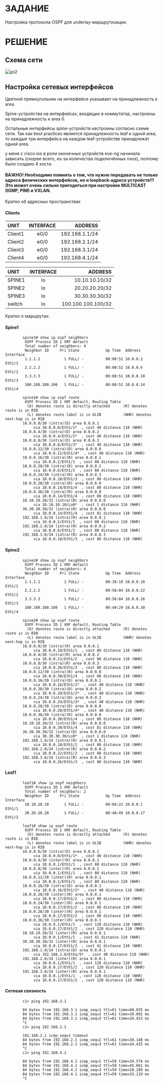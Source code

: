 # ЗАДАНИЕ
Настройка протокола OSPF для underlay-маршрутизации.
# РЕШЕНИЕ

## Схема сети

![дз2](https://user-images.githubusercontent.com/55625869/138177093-5081662d-8a42-45e2-8928-ff3f3e1b8148.PNG)


## Настройка сетевых интерфейсов

Цветной прямоугольник на интерфейсе указывает на принадлежность к area.

Spine-устройства на интерфейсах, входящих в коммутатор, настроены на принадлежность к area 0.

Остальные интерфейсы spine-устройств настроены согласно схеме сети.
Так как best practices является принадлежность leaf к одной area, то каждые три интерфейса на каждом leaf-устройстве принадлежат одной area.

у меня с cisco ios в роли оконечных устройств eve-ng начинала зависать (скорее всего, из-за количества подключённых nxos), поэтому было создано 4 хоста.

#### ВАЖНО! Необходимо помнить о том, что нужно передавать не только адреса физических интерфейсов, но и loopback-адреса устройств!!! Это может очень сильно пригодиться при настройке MULTICAST (IGMP, PIM) и VXLAN.

Кратко об адресных пространствах

#### Clients

|    UNIT        |   INTERFACE       |     ADDRESS     |
| :------------- |:-----------------:| ---------------:|
|    Client1     |      e0/0         | 192.168.1.1/24  |
|    Client2     |      e0/0         | 192.168.2.1/24  |
|    Client3     |      e0/0         | 192.168.3.1/24  |
|    Client4     |      e0/0         | 192.168.4.1/24  |


|    UNIT        |   INTERFACE     |       ADDRESS      |
| :------------  |:---------------:| ------------------:|
|    SPINE1      |      lo         |    10.10.10.10/32  |
|    SPINE2      |      lo         |    20.20.20.20/32  |
|    SPINE3      |      lo         |    30.30.30.30/32  |
|    switch      |      lo         | 100.100.100.100/32 |

Кратко о маршрутах:

#### Spine1

            spine1# show ip ospf neighbors
             OSPF Process ID 1 VRF default
             Total number of neighbors: 4
             Neighbor ID     Pri State            Up Time  Address         Interface
             1.1.1.1           1 FULL/ -          00:00:51 10.0.0.2        Eth1/1
             2.2.2.2           1 FULL/ -          00:00:52 10.0.0.6        Eth1/2
             3.3.3.3           1 FULL/ -          00:00:51 10.0.0.10       Eth1/3
             100.100.100.100   1 FULL/ -          00:00:52 10.0.0.14       Eth1/4

            spine1# show ip ospf route
             OSPF Process ID 1 VRF default, Routing Table
              (D) denotes route is directly attached      (R) denotes route is in RIB
              (L) denotes route label is in ULIB          (NHR) denotes next-hop is in RIB
            10.0.0.0/30 (intra)(D) area 0.0.0.1
                 via 10.0.0.0/Eth1/1*  , cost 40 distance 110 (NHR)
            10.0.0.4/30 (intra)(D) area 0.0.0.2
                 via 10.0.0.4/Eth1/2*  , cost 40 distance 110 (NHR)
            10.0.0.8/30 (intra)(D) area 0.0.0.3
                 via 10.0.0.8/Eth1/3*  , cost 40 distance 110 (NHR)
            10.0.0.12/30 (intra)(D) area 0.0.0.0
                 via 10.0.0.12/Eth1/4*  , cost 40 distance 110 (NHR)
            10.0.0.16/30 (intra)(R) area 0.0.0.1
                 via 10.0.0.2/Eth1/1  , cost 80 distance 110 (NHR)
            10.0.0.20/30 (intra)(R) area 0.0.0.2
                 via 10.0.0.6/Eth1/2  , cost 80 distance 110 (NHR)
            10.0.0.24/30 (intra)(R) area 0.0.0.3
                 via 10.0.0.10/Eth1/3  , cost 80 distance 110 (NHR)
            10.0.0.28/30 (intra)(R) area 0.0.0.0
                 via 10.0.0.14/Eth1/4  , cost 80 distance 110 (NHR)
            10.0.0.36/30 (intra)(R) area 0.0.0.0
                 via 10.0.0.14/Eth1/4  , cost 80 distance 110 (NHR)
            10.10.10.10/32 (intra)(D) area 0.0.0.0
                 via 10.10.10.10/Lo0*  , cost 1 distance 110 (NHR)
            30.30.30.30/32 (intra)(R) area 0.0.0.0
                 via 10.0.0.14/Eth1/4  , cost 81 distance 110 (NHR)
            192.168.1.0/24 (intra)(R) area 0.0.0.1
                 via 10.0.0.2/Eth1/1  , cost 80 distance 110 (NHR)
            192.168.2.0/24 (intra)(R) area 0.0.0.2
                 via 10.0.0.6/Eth1/2  , cost 80 distance 110 (NHR)
            192.168.3.0/24 (intra)(R) area 0.0.0.3
                 via 10.0.0.10/Eth1/3  , cost 80 distance 110 (NHR)

#### Spine2

            spine2# show ip ospf neighbors
             OSPF Process ID 1 VRF default
             Total number of neighbors: 4
             Neighbor ID     Pri State            Up Time  Address         Interface
             1.1.1.1           1 FULL/ -          00:38:18 10.0.0.18       Eth1/1
             2.2.2.2           1 FULL/ -          00:58:04 10.0.0.22       Eth1/2
             3.3.3.3           1 FULL/ -          00:58:04 10.0.0.26       Eth1/3
             100.100.100.100   1 FULL/ -          00:49:29 10.0.0.30       Eth1/4

            spine2# show ip ospf route
             OSPF Process ID 1 VRF default, Routing Table
              (D) denotes route is directly attached      (R) denotes route is in RIB
              (L) denotes route label is in ULIB          (NHR) denotes next-hop is in RIB
            10.0.0.0/30 (intra)(R) area 0.0.0.1
                 via 10.0.0.18/Eth1/1  , cost 80 distance 110 (NHR)
            10.0.0.4/30 (intra)(R) area 0.0.0.2
                 via 10.0.0.22/Eth1/2  , cost 80 distance 110 (NHR)
            10.0.0.8/30 (intra)(R) area 0.0.0.3
                 via 10.0.0.26/Eth1/3  , cost 80 distance 110 (NHR)
            10.0.0.12/30 (intra)(R) area 0.0.0.0
                 via 10.0.0.30/Eth1/4  , cost 80 distance 110 (NHR)
            10.0.0.16/30 (intra)(D) area 0.0.0.1
                 via 10.0.0.16/Eth1/1*  , cost 40 distance 110 (NHR)
            10.0.0.20/30 (intra)(D) area 0.0.0.2
                 via 10.0.0.20/Eth1/2*  , cost 40 distance 110 (NHR)
            10.0.0.24/30 (intra)(D) area 0.0.0.3
                 via 10.0.0.24/Eth1/3*  , cost 40 distance 110 (NHR)
            10.0.0.28/30 (intra)(D) area 0.0.0.0
                 via 10.0.0.28/Eth1/4*  , cost 40 distance 110 (NHR)
            10.0.0.36/30 (intra)(R) area 0.0.0.0
                 via 10.0.0.30/Eth1/4  , cost 80 distance 110 (NHR)
            10.10.10.10/32 (intra)(R) area 0.0.0.0
                 via 10.0.0.30/Eth1/4  , cost 81 distance 110 (NHR)
            30.30.30.30/32 (intra)(D) area 0.0.0.0
                 via 30.30.30.30/Lo0*  , cost 1 distance 110 (NHR)
            192.168.1.0/24 (intra)(R) area 0.0.0.1
                 via 10.0.0.18/Eth1/1  , cost 80 distance 110 (NHR)
            192.168.2.0/24 (intra)(R) area 0.0.0.2
                 via 10.0.0.22/Eth1/2  , cost 80 distance 110 (NHR)
            192.168.3.0/24 (intra)(R) area 0.0.0.3
                 via 10.0.0.26/Eth1/3  , cost 80 distance 110 (NHR)

#### Leaf1

            leaf1# show ip ospf neighbors
             OSPF Process ID 1 VRF default
             Total number of neighbors: 2
             Neighbor ID     Pri State            Up Time  Address         Interface
             10.10.10.10       1 FULL/ -          00:04:22 10.0.0.1        Eth1/1
             20.20.20.20       1 FULL/ -          00:40:49 10.0.0.17       Eth1/2

            leaf1# show ip ospf route
             OSPF Process ID 1 VRF default, Routing Table
              (D) denotes route is directly attached      (R) denotes route is in RIB
              (L) denotes route label is in ULIB          (NHR) denotes next-hop is in RIB
            10.0.0.0/30 (intra)(D) area 0.0.0.1
                 via 10.0.0.0/Eth1/1*  , cost 40 distance 110 (NHR)
            10.0.0.4/30 (inter)(R) area 0.0.0.1
                 via 10.0.0.1/Eth1/1  , cost 80 distance 110 (NHR)
            10.0.0.8/30 (inter)(R) area 0.0.0.1
                 via 10.0.0.1/Eth1/1  , cost 80 distance 110 (NHR)
            10.0.0.12/30 (inter)(R) area 0.0.0.1
                 via 10.0.0.1/Eth1/1  , cost 80 distance 110 (NHR)
            10.0.0.16/30 (intra)(D) area 0.0.0.1
                 via 10.0.0.16/Eth1/2*  , cost 40 distance 110 (NHR)
            10.0.0.20/30 (inter)(R) area 0.0.0.1
                 via 10.0.0.17/Eth1/2  , cost 80 distance 110 (NHR)
            10.0.0.24/30 (inter)(R) area 0.0.0.1
                 via 10.0.0.17/Eth1/2  , cost 80 distance 110 (NHR)
            10.0.0.28/30 (inter)(R) area 0.0.0.1
                 via 10.0.0.17/Eth1/2  , cost 80 distance 110 (NHR)
            10.0.0.36/30 (inter)(R) area 0.0.0.1
                 via 10.0.0.1/Eth1/1  , cost 120 distance 110 (NHR)
                 via 10.0.0.17/Eth1/2  , cost 120 distance 110 (NHR)
            10.10.10.10/32 (inter)(R) area 0.0.0.1
                 via 10.0.0.1/Eth1/1  , cost 41 distance 110 (NHR)
            30.30.30.30/32 (inter)(R) area 0.0.0.1
                 via 10.0.0.17/Eth1/2  , cost 41 distance 110 (NHR)
            192.168.1.0/24 (intra)(D) area 0.0.0.1
                 via 192.168.1.0/Eth1/5*  , cost 40 distance 110 (NHR)
            192.168.2.0/24 (inter)(R) area 0.0.0.1
                 via 10.0.0.1/Eth1/1  , cost 120 distance 110 (NHR)
                 via 10.0.0.17/Eth1/2  , cost 120 distance 110 (NHR)
            192.168.3.0/24 (inter)(R) area 0.0.0.1
                 via 10.0.0.1/Eth1/1  , cost 120 distance 110 (NHR)
                 via 10.0.0.17/Eth1/2  , cost 120 distance 110 (NHR)

#### Сетевая связность

            c1> ping 192.168.3.1

            84 bytes from 192.168.3.1 icmp_seq=1 ttl=61 time=60.835 ms
            84 bytes from 192.168.3.1 icmp_seq=2 ttl=61 time=39.891 ms
            84 bytes from 192.168.3.1 icmp_seq=3 ttl=61 time=26.413 ms
            ^C
            c1> ping 192.168.2.1

            192.168.2.1 icmp_seq=1 timeout
            84 bytes from 192.168.2.1 icmp_seq=2 ttl=61 time=30.148 ms
            84 bytes from 192.168.2.1 icmp_seq=3 ttl=61 time=24.415 ms
            ^C
            c1> ping 192.168.4.1

            84 bytes from 192.168.4.1 icmp_seq=1 ttl=59 time=34.574 ms
            84 bytes from 192.168.4.1 icmp_seq=2 ttl=59 time=45.661 ms
            84 bytes from 192.168.4.1 icmp_seq=3 ttl=59 time=20.289 ms
            84 bytes from 192.168.4.1 icmp_seq=4 ttl=59 time=33.119 ms
            ^C

